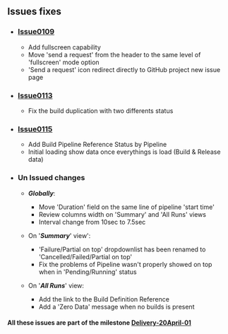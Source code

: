 ## Issues fixes

- ### [Issue0109](https://github.com/expertasolutions/VstsDashboard/Delivery-20April-01/issues/109)
  - Add fullscreen capability
  - Move 'send a request' from the header to the same level of 'fullscreen' mode option
  - 'Send a request' icon redirect directly to GitHub project new issue page

- ### [Issue0113](https://github.com/expertasolutions/VstsDashboard/Delivery-20April-01/issues/113)
  - Fix the build duplication with two differents status

- ### [Issue0115](https://github.com/expertasolutions/VstsDashboard/Delivery-20April-01/issues/115)
  - Add Build Pipeline Reference Status by Pipeline
  - Initial loading show data once everythings is load (Build & Release data)

- ### Un Issued changes

  - ***Globally***:
    - Move 'Duration' field on the same line of pipeline 'start time'
    - Review columns width on 'Summary' and 'All Runs' views
    - Interval change from 10sec to 7.5sec

  - On '***Summary***' view':
    - 'Failure/Partial on top' dropdownlist has been renamed to 'Cancelled/Failed/Partial on top'
    - Fix the problems of Pipeline wasn't properly showed on top when in 'Pending/Running' status

  - On '***All Runs***' view:
    - Add the link to the Build Definition Reference
    - Add a 'Zero Data' message when no builds is present

#### All these issues are part of the milestone [Delivery-20April-01](https://github.com/expertasolutions/VstsDashboard/milestone/2)
